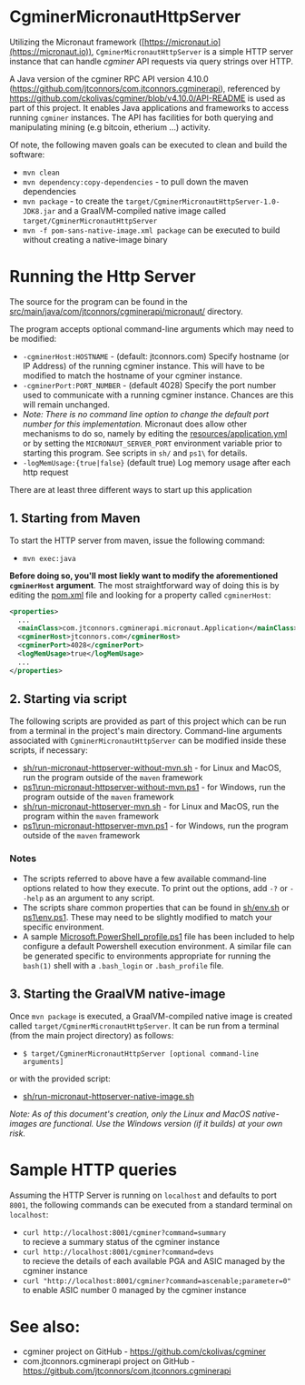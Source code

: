 # CgminerMicronautHttpServer
Utilizing the Micronaut framework ([https://micronaut.io](https://micronaut.io)), ```CgminerMicronautHttpServer``` is a simple HTTP server instance that can handle *cgminer* API requests via query strings over HTTP.

A Java version of the cgminer RPC API version 4.10.0 (https://github.com/jtconnors/com.jtconnors.cgminerapi), referenced by https://github.com/ckolivas/cgminer/blob/v4.10.0/API-README is used as part of this project.  It enables Java applications and frameworks to access running ```cgminer``` instances.  The API has facilities for both querying and manipulating mining (e.g bitcoin, etherium ...) activity.

Of note, the following maven goals can be executed to clean and build the software:

   - ```mvn clean```
   - ```mvn dependency:copy-dependencies``` - to pull down the maven dependencies
   - ```mvn package``` - to create the ```target/CgminerMicronautHttpServer-1.0-JDK8.jar``` and a GraalVM-compiled native image called ```target/CgminerMicronautHttpServer```
   - ```mvn -f pom-sans-native-image.xml package```  can be executed to build without creating a native-image binary

# Running the Http Server
The source for the program can be found in the [src/main/java/com/jtconnors/cgminerapi/micronaut/](src/main/java/com/jtconnors/cgminerapi/micronaut/) directory.

The program accepts optional command-line arguments which may need to be modified:

- ```-cgminerHost:HOSTNAME``` - (default: jtconnors.com)
Specify hostname (or IP Address) of the running cgminer instance.  This will have to be modified to match the hostname of your cgminer instance.
- ```-cgminerPort:PORT_NUMBER```  - (default 4028) 
Specify the port number used to communicate with a running cgminer instance.  Chances are this will remain unchanged.  
- *Note: There is no command line option to change the default port number for this implementation.*  Micronaut does allow other mechanisms to do so, namely by editing the [resources/application.yml](src/main/resources/application.yml) or by setting the ```MICRONAUT_SERVER_PORT``` environment variable prior to starting this program.  See scripts in ```sh/``` and ```ps1\``` for details.
- ```-logMemUsage:{true|false}``` (default true) Log memory usage after each http request


There are at least three different ways to start up this application

## 1. Starting from Maven
To start the HTTP server from maven, issue the following command:  
- ```mvn exec:java```

**Before doing so, you'll most liekly want to modify the aforementioned ```cgminerHost``` argument**.  The most straightforward way of doing this is by editing the [pom.xml](pom.xml) file and looking for a property called ```cgminerHost```:
```xml
<properties>
  ...
  <mainClass>com.jtconnors.cgminerapi.micronaut.Application</mainClass>
  <cgminerHost>jtconnors.com</cgminerHost>
  <cgminerPort>4028</cgminerPort>
  <logMemUsage>true</logMemUsage>
  ...
</properties>
```

## 2. Starting via script
The following scripts are provided as part of this project which can be run from a terminal in the project's main directory.  Command-line arguments associated with ```CgminerMicronautHttpServer``` can be modified inside these scripts, if necessary:
- [sh/run-micronaut-httpserver-without-mvn.sh](sh/run-micronaut-httpserver-without-mvn.sh) - for Linux and MacOS, run the program outside of the ```maven``` framework
- [ps1\run-micronaut-httpserver-without-mvn.ps1](ps1/run-micronaut-httpserver-without-mvn.ps1) - for Windows, run the program outside of the ```maven``` framework
- [sh/run-micronaut-httpserver-mvn.sh](sh/run-micronaut-httpserver-mvn.sh) - for Linux and MacOS, run the program within the ```maven``` framework
- [ps1\run-micronaut-httpserver-mvn.ps1](ps1/run-micronaut-httpserver-mvn.ps1) - for Windows, run the program outside of the ```maven``` framework

### Notes
- The scripts referred to above have a few available command-line options related to how they execute. To print out the options, add ```-?``` or ```--help``` as an argument to any script.
- The scripts share common properties that can be found in [sh/env.sh](sh/env.sh) or [ps1\env.ps1](ps1/env.ps1). These may need to be slightly modified to match your specific environment.
- A sample [Microsoft.PowerShell_profile.ps1](sample-Microsoft.PowerShell_profile.ps1) file has been included to help configure a default Powershell execution environment. A similar file can be generated specific to environments appropriate for running the ```bash(1)``` shell with a ```.bash_login``` or ```.bash_profile``` file.

## 3. Starting the GraalVM native-image
Once ```mvn package``` is executed, a GraalVM-compiled native image is created called ```target/CgminerMicronautHttpServer```.  It can be run from a terminal (from the main project directory) as follows:
- ```$ target/CgminerMicronautHttpServer [optional command-line arguments]```

or with the provided script:
- [sh/run-micronaut-httpserver-native-image.sh](sh/run-micronaut-httpserver-native-image.sh)

*Note: As of this document's creation, only the Linux and MacOS native-images are functional.  Use the Windows version (if it builds) at your own risk.*

# Sample HTTP queries

Assuming the HTTP Server is running on ```localhost``` and defaults to port ```8001```, the following commands can be executed from a standard terminal on ```localhost```:

- ```curl http://localhost:8001/cgminer?command=summary```   
to recieve a summary status of the cgminer instance
- ```curl http://localhost:8001/cgminer?command=devs```  
to recieve the details of each available PGA and ASIC managed by the cgminer instance
- ```curl "http://localhost:8001/cgminer?command=ascenable;parameter=0"```
to enable ASIC number 0 managed by the cgminer instance

# See also:

- cgminer project on GitHub - https://github.com/ckolivas/cgminer
- com.jtconnors.cgminerapi project on GitHub - https://gitbub.com/jtconnors/com.jtconnors.cgminerapi
